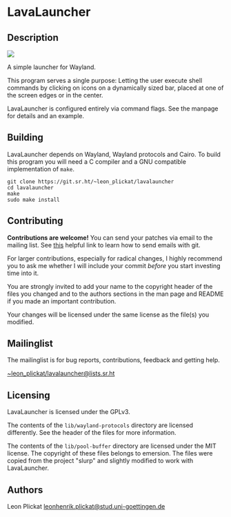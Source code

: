 # LavaLauncher
## Description

<img src="https://git.sr.ht/~leon_plickat/lavalauncher/blob/master/.meta/example.jpg">

A simple launcher for Wayland.

This program serves a single purpose: Letting the user execute shell commands
by clicking on icons on a dynamically sized bar, placed at one of the screen
edges or in the center.

LavaLauncher is configured entirely via command flags. See the manpage for
details and an example.


## Building

LavaLauncher depends on Wayland, Wayland protocols and Cairo. To build
this program you will need a C compiler and a GNU compatible implementation of
`make`.

    git clone https://git.sr.ht/~leon_plickat/lavalauncher
    cd lavalauncher
    make
    sudo make install


## Contributing

**Contributions are welcome!** You can send your patches via email to the
mailing list. See [this](https://git-send-email.io/) helpful link to learn how
to send emails with git.

For larger contributions, especially for radical changes, I highly recommend you
to ask me whether I will include your commit *before* you start investing time
into it.

You are strongly invited to add your name to the copyright header of the files
you changed and to the authors sections in the man page and README if you made
an important contribution.

Your changes will be licensed under the same license as the file(s) you modified.


## Mailinglist

The mailinglist is for bug reports, contributions, feedback and getting help.

[~leon_plickat/lavalauncher@lists.sr.ht](mailto:~leon_plickat/lavalauncher@lists.sr.ht)


## Licensing

LavaLauncher is licensed under the GPLv3.

The contents of the `lib/wayland-protocols` directory are licensed differently.
See the header of the files for more information.

The contents of the `lib/pool-buffer` directory are licensed under the MIT
license. The copyright of these files belongs to emersion. The files were copied
from the project "slurp" and slightly modified to work with LavaLauncher.


## Authors

Leon Plickat <leonhenrik.plickat@stud.uni-goettingen.de>
